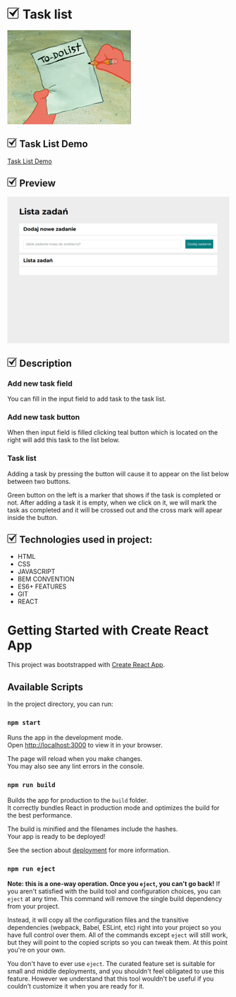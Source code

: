 # <img src="public/checkbox.png" height="25"/> **Task list**
![Task list](https://raw.githubusercontent.com/kozlowskiigor/task-list-react/main/images/CreamyVastLeech-max-1mb.gif)

##  <img src="public/checkbox.png" height="20"/> **Task List Demo**
[Task List Demo](https://kozlowskiigor.github.io/simple-to-do-list/simpleToDoList.html) 

## <img src="public/checkbox.png" height="20"/> **Preview**
![My website](https://raw.githubusercontent.com/kozlowskiigor/simple-to-do-list/main/To-doAnimation2.gif)

## <img src="public/checkbox.png" height="20"/> **Description**

### Add new task field
You can fill in the input field to add task to the task list.

### Add new task button
When then input field is filled clicking teal button which is located on the right will add this task to the list below.

### Task list
Adding a task by pressing the button will cause it to appear on the list below between two buttons. 

Green button on the left is a marker that shows if the task is completed or not. After adding a task it is empty, when we click on it, we will mark the task as completed and it will be crossed out and the cross mark will apear inside the button.

## <img src="public/checkbox.png" height="20"/> **Technologies used in project:**
- HTML
- CSS
- JAVASCRIPT
- BEM CONVENTION
- ES6+ FEATURES
- GIT
- REACT

# Getting Started with Create React App
This project was bootstrapped with [Create React App](https://github.com/facebook/create-react-app).

## Available Scripts
In the project directory, you can run:

### `npm start`
Runs the app in the development mode.\
Open [http://localhost:3000](http://localhost:3000) to view it in your browser.

The page will reload when you make changes.\
You may also see any lint errors in the console.

### `npm run build`
Builds the app for production to the `build` folder.\
It correctly bundles React in production mode and optimizes the build for the best performance.

The build is minified and the filenames include the hashes.\
Your app is ready to be deployed!

See the section about [deployment](https://facebook.github.io/create-react-app/docs/deployment) for more information.

### `npm run eject`
**Note: this is a one-way operation. Once you `eject`, you can't go back!**
If you aren't satisfied with the build tool and configuration choices, you can `eject` at any time. This command will remove the single build dependency from your project.

Instead, it will copy all the configuration files and the transitive dependencies (webpack, Babel, ESLint, etc) right into your project so you have full control over them. All of the commands except `eject` will still work, but they will point to the copied scripts so you can tweak them. At this point you're on your own.

You don't have to ever use `eject`. The curated feature set is suitable for small and middle deployments, and you shouldn't feel obligated to use this feature. However we understand that this tool wouldn't be useful if you couldn't customize it when you are ready for it.